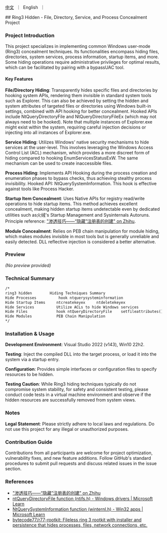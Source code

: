 <p align="left">
    <a href="README_CN.md">中文</a>&nbsp ｜ &nbspEnglish&nbsp ｜ &nbsp
</p>
## Ring3 Hidden - File, Directory, Service, and Process Concealment Project

### Project Introduction

This project specializes in implementing common Windows user-mode (Ring3) concealment techniques. Its functionalities encompass hiding files, directories, system services, process information, startup items, and more. Some hiding operations require administrative privileges for optimal results, which can be facilitated by pairing with a bypassUAC tool.

#### Key Features

**File/Directory Hiding**: Transparently hides specific files and directories by hooking system APIs, rendering them invisible in standard system tools such as Explorer. This can also be achieved by setting the hidden and system attributes of targeted files or directories using Windows built-in settings, combined with API hooking for better concealment. Hooked APIs include NtQueryDirectoryFile and NtQueryDirectoryFileEx (which may not always need to be hooked). Note that multiple instances of Explorer.exe might exist within the system, requiring careful injection decisions or injecting into all instances of Explorer.exe.

**Service Hiding**: Utilizes Windows' native security mechanisms to hide services at the user-level. This involves leveraging the Windows Access Control List (ACL) mechanism, which provides a more discreet form of hiding compared to hooking EnumServicesStatusExW. The same mechanism can be used to create inaccessible files.

**Process Hiding**: Implements API Hooking during the process creation and enumeration phases to bypass checks, thus achieving stealthy process invisibility. Hooked API: NtQuerySystemInformation. This hook is effective against tools like Process Hacker.

**Startup Item Concealment**: Uses Native APIs for registry read/write operations to hide startup items. This method achieves excellent concealment, making hidden startup items undetectable even by dedicated utilities such as火绒's Startup Management and Sysinternals Autoruns. Principle reference: ["渗透技巧——“隐藏”注册表的创建" on Zhihu](https://zhuanlan.zhihu.com/p/32179721).

**Module Concealment**: Relies on PEB chain manipulation for module hiding, which makes modules invisible in most tools but is generally unreliable and easily detected. DLL reflective injection is considered a better alternative.

### Preview

*(No preview provided)*

### Technical Summary

```markdown
/*
ring3 hidden        Hiding Techniques Summary
Hide Processes          hook ntquerysysteminformation
Hide Startup Items     ntcreatekeyex     ntdeletekeyex
Hide Services          Utilize ACLs to hide Windows services
Hide Files             hook ntQueryDirectoryFile    setfileattributes()
Hide Modules           PEB Chain Manipulation
*/
```

### Installation & Usage

**Development Environment**: Visual Studio 2022 (v143), Win10 22h2.

**Testing**: Inject the compiled DLL into the target process, or load it into the system via a startup entry.

**Configuration**: Provides simple interfaces or configuration files to specify resources to be hidden.

**Testing Caution**: While Ring3 hiding techniques typically do not compromise system stability, for safety and consistent testing, please conduct code tests in a virtual machine environment and observe if the hidden resources are successfully removed from system views.

### Notes

**Legal Statement**: Please strictly adhere to local laws and regulations. Do not use this project for any illegal or unauthorized purposes.

### Contribution Guide

Contributions from all participants are welcome for project optimization, vulnerability fixes, and new feature additions. Follow GitHub's standard procedures to submit pull requests and discuss related issues in the issue section.

### References

- ["渗透技巧——“隐藏”注册表的创建" on Zhihu](https://zhuanlan.zhihu.com/p/32179721)
- [ntQueryDirectoryFile function (ntifs.h) - Windows drivers | Microsoft Learn](https://learn.microsoft.com/en-us/windows-hardware/drivers/ddi/ntifs/nf-ntifs-ntquerydirectoryfile)
- [NtQuerySystemInformation function (winternl.h) - Win32 apps | Microsoft Learn](https://learn.microsoft.com/en-us/windows/win32/api/winternl/nf-winternl-ntquerysysteminformation)
- [bytecode77/r77-rootkit: Fileless ring 3 rootkit with installer and persistence that hides processes, files, network connections, etc.](https://github.com/bytecode77/r77-rootkit)
